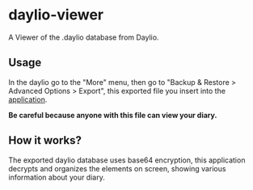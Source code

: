# daylio-viewer

A Viewer of the .daylio database from Daylio.

## Usage

In the daylio go to the "More" menu, then go to "Backup & Restore > Advanced Options > Export", this exported file you insert into the [application](https://lego4m.github.io/daylio-viewer).

**Be careful because anyone with this file can view your diary.**

## How it works?

The exported daylio database uses base64 encryption, this application decrypts and organizes the elements on screen, showing various information about your diary.
